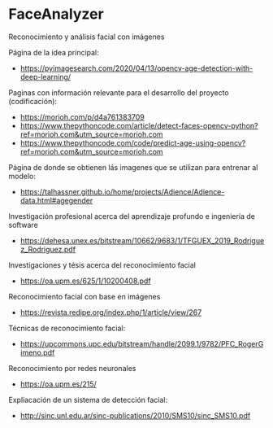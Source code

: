 # FaceAnalyzer
Reconocimiento y análisis facial con imágenes

Página de la idea principal:
- https://pyimagesearch.com/2020/04/13/opencv-age-detection-with-deep-learning/

Paginas con información relevante para el desarrollo del proyecto (codificación):
- https://morioh.com/p/d4a761383709
- https://www.thepythoncode.com/article/detect-faces-opencv-python?ref=morioh.com&utm_source=morioh.com
- https://www.thepythoncode.com/code/predict-age-using-opencv?ref=morioh.com&utm_source=morioh.com

Página de donde se obtienen lás imagenes que se utilizan para entrenar al modelo:
- https://talhassner.github.io/home/projects/Adience/Adience-data.html#agegender

Investigación profesional acerca del aprendizaje profundo e ingeniería de software
- https://dehesa.unex.es/bitstream/10662/9683/1/TFGUEX_2019_Rodriguez_Rodriguez.pdf

Investigaciones y tésis acerca del reconocimiento facial
- https://oa.upm.es/625/1/10200408.pdf

Reconocimiento facial con base en imágenes
- https://revista.redipe.org/index.php/1/article/view/267

Técnicas de reconocimiento facial:
- https://upcommons.upc.edu/bitstream/handle/2099.1/9782/PFC_RogerGimeno.pdf

Reconocimiento por redes neuronales
- https://oa.upm.es/215/

Expliacación de un sistema de detección facial:
- http://sinc.unl.edu.ar/sinc-publications/2010/SMS10/sinc_SMS10.pdf

